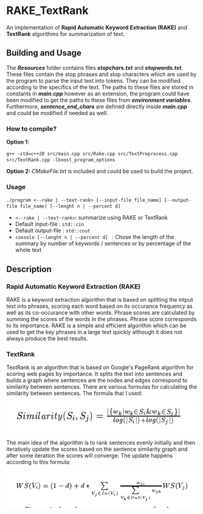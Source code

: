 # RAKE_TextRank
An implementation of **Rapid Automatic Keyword Extraction (RAKE)** and **TextRank** algorithms for summarization of text.

## Building and Usage
The ***Resources*** folder contains files ***stopchars.txt*** and ***stopwords.txt***.
These files contain the stop phrases and stop characters which are used by the program to parse the input text into tokens.
They can be modified according to the specifics of the text.
The paths to these files are stored in constants in ***main.cpp*** however as an extension, the program could have been modified
to get the paths to these files from ***environment variables***.
Furthermore, ***sentence_end_chars*** are defined directly inside ***main.cpp*** and could be modified if needed as well.
### How to compile?
**Option 1:**
```console
g++ -std=c++20 src/main.cpp src/Rake.cpp src/TextPreprocess.cpp src/TextRank.cpp -lboost_program_options
```
**Option 2:**
*CMakeFile.txt* is included and could be used to build the project.
### Usage
```console
./program <--rake | --text-rank> [--input-file file_name] [--output-file file_name] [--lenght n | --percent d]
```
- ``` <--rake | --text-rank> ```: summarize using RAKE or TextRank
- Default input-file : ```std::cin```
- Default output-file : ```std::cout```
- ```console [--lenght n | --percent d] ``` : Chose the length of the summary by number of keywords / sentences or by percentage of the whole text
## Description
### Rapid Automatic Keyword Extraction (RAKE)
RAKE is a keyword extraction algorithm that is based on splitting the intput text into phrases, scoring each word based on its occurance frequency as well as its co-occurance with other words. Phrase scores are calculated by summing the scores of the words in the phrases. Phrase score corresponds to its importance.
RAKE is a simple and efficient algorithm which can be used to get the key phrases in a large text quickly although it does not always produce the best results.
### TextRank
TextRank is an algorithm that is based on Google's PageRank algorithm for scoring web pages by importance. It splits the text into sentences and builds a graph where sentences are the nodes and edges correspond to similarity between sentences. There are various formulas for calculating the similarity between sentences. 
The formula that I used: 

![sentence_sim](sentence_sim.png)

The main idea of the algorithm is to rank sentences evenly initially and then iteratively update the scores based on the sentence similarity graph and after some iteration the scores will converge. The update happens according to this formula:

![text-rank](text_rank_formula.png)
